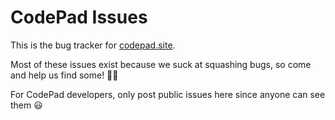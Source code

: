 # CodePad Issues
This is the bug tracker for [codepad.site](https://codepad.site).

Most of these issues exist because we suck at squashing bugs, so come and help us find some! 🐛🐜

For CodePad developers, only post public issues here since anyone can see them 😃
